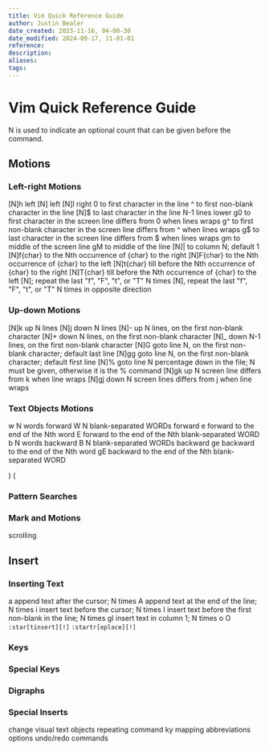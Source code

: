```yaml
---
title: Vim Quick Reference Guide
author: Justin Bealer
date_created: 2023-11-16, 04-00-30
date_modified: 2024-09-17, 11-01-01
reference: 
description: 
aliases: 
tags: 
---
```

# Vim Quick Reference Guide

N is used to indicate an optional count that can be given before the
command.

## Motions

### Left-right Motions

[N]h left
  [N]<Ctrl-h> left
[N]l right
0 to first character in the line
^ to first non-blank character in the line
[N]$ to last character in the line
  N-1 lines lower
g0 to first character in the screen line
  differs from 0 when lines wraps
g^ to first non-blank character in the screen line
  differs from ^ when lines wraps
g$ to last character in the screen line
  differs from $ when lines wraps
gm
  to middle of the screen line
gM
  to middle of the line
[N]|
  to column N; default 1
[N]f{char}
  to the Nth occurrence of {char} to the right
[N]F{char}
  to the Nth occurrence of {char} to the left
[N]t{char}
  till before the Nth occurrence of {char} to the right
[N]T{char}
  till before the Nth occurrence of {char} to the left
[N];
  repeat the last "f", "F", "t", or "T" N times
[N],
  repeat the last "f", "F", "t", or "T" N times in opposite direction
<!--ID: 1639612872570-->


### Up-down Motions

[N]k
  up N lines
[N]j
  down N lines
[N]-
  up N lines, on the first non-blank character
[N]+
  down N lines, on the first non-blank character
[N]_
  down N-1 lines, on the first non-blank character
[N]G
  goto line N, on the first non-blank character; default last line
[N]gg
  goto line N, on the first non-blank character; default first line
[N]%
  goto line N percentage down in the file;
  N must be given, otherwise it is the % command
[N]gk
  up N screen line
  differs from k when line wraps
[N]gj
  down N screen lines
  differs from j when line wraps


### Text Objects Motions

w
  N words forward
W
  N blank-separated WORDs forward
e
  forward to the end of the Nth word
E
  forward to the end of the Nth blank-separated WORD
b
  N words backward
B
  N blank-separated WORDs backward
ge
  backward to the end of the Nth word
gE
  backward to the end of the Nth blank-separated WORD

)
(

### Pattern Searches
### Mark and Motions

scrolling

## Insert

### Inserting Text

a
  append text after the cursor; N times
A
  append text at the end of the line; N times
i
  insert text before the cursor; N times
I
  insert text before the first non-blank in the line; N times
gI
  insert text in column 1; N times
o
O
`:star[tinsert][!]`
`:startr[eplace][!]`

### Keys
### Special Keys
### Digraphs
### Special Inserts

change
visual
text objects
repeating command
ky mapping
abbreviations
options
undo/redo commands
